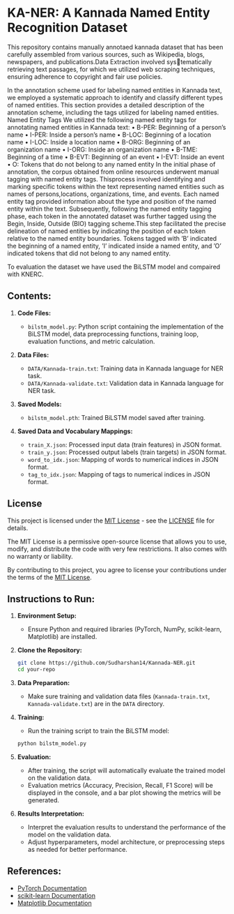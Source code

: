 # KA-NER: A Kannada Named Entity Recognition Dataset
This repository contains manually annotaed  kannada dataset that has been carefully assembled from various sources, such as Wikipedia, blogs, newspapers, and publications.Data Extraction involved systematically retrieving text passages, for which we utilized web scraping techniques, ensuring adherence to copyright and fair use policies.

In the annotation scheme used for labeling named entities in Kannada text, we employed a systematic approach to identify and classify different types of named entities. This section provides a detailed description of the annotation scheme, including the tags utilized for labeling named entities.
Named Entity Tags We utilized the following named entity tags for annotating named entities in Kannada text:
• B-PER: Beginning of a person’s name
• I-PER: Inside a person’s name
• B-LOC: Beginning of a location name
• I-LOC: Inside a location name
• B-ORG: Beginning of an organization name
• I-ORG: Inside an organization name
• B-TME: Beginning of a time
• B-EVT: Beginning of an event
• I-EVT: Inside an event
• O: Tokens that do not belong to any named entity
In the initial phase of annotation, the corpus obtained from online resources underwent manual tagging with named entity tags. Thisprocess involved identifying and marking specific tokens within the text representing named entities such as names of persons,locations, organizations, time, and events. Each named entity tag provided information about the type and position of the named entity within the text. Subsequently, following the named entity tagging phase, each token in the annotated dataset was further tagged using the Begin, Inside, Outside (BIO) tagging scheme.This step facilitated the precise delineation of named entities by indicating the position of each token relative to the named entity boundaries. Tokens tagged with ’B’ indicated the beginning of a named entity, ’I’ indicated inside a named entity, and ’O’ indicated tokens that did not belong to any named entity.

To evaluation the dataset we have used the BiLSTM model and compaired with KNERC.

## Contents:

1. **Code Files:**
    - `bilstm_model.py`: Python script containing the implementation of the BiLSTM model, data preprocessing functions, training loop, evaluation functions, and metric calculation.
    
2. **Data Files:**
    - `DATA/Kannada-train.txt`: Training data in Kannada language for NER task.
    - `DATA/Kannada-validate.txt`: Validation data in Kannada language for NER task.
    
3. **Saved Models:**
    - `bilstm_model.pth`: Trained BiLSTM model saved after training.

4. **Saved Data and Vocabulary Mappings:**
    - `train_X.json`: Processed input data (train features) in JSON format.
    - `train_y.json`: Processed output labels (train targets) in JSON format.
    - `word_to_idx.json`: Mapping of words to numerical indices in JSON format.
    - `tag_to_idx.json`: Mapping of tags to numerical indices in JSON format.

## License

This project is licensed under the [MIT License](LICENSE) - see the [LICENSE](LICENSE) file for details.

The MIT License is a permissive open-source license that allows you to use, modify, and distribute the code with very few restrictions. It also comes with no warranty or liability.

By contributing to this project, you agree to license your contributions under the terms of the [MIT License](LICENSE).

## Instructions to Run:

1. **Environment Setup:**
    - Ensure Python and required libraries (PyTorch, NumPy, scikit-learn, Matplotlib) are installed.

2. **Clone the Repository:**
    ```bash
    git clone https://github.com/Sudharshan14/Kannada-NER.git
    cd your-repo
    ```

3. **Data Preparation:**
    - Make sure training and validation data files (`Kannada-train.txt`, `Kannada-validate.txt`) are in the `DATA` directory.
    
4. **Training:**
    - Run the training script to train the BiLSTM model:
    ```bash
    python bilstm_model.py
    ```

5. **Evaluation:**
    - After training, the script will automatically evaluate the trained model on the validation data.
    - Evaluation metrics (Accuracy, Precision, Recall, F1 Score) will be displayed in the console, and a bar plot showing the metrics will be generated.

6. **Results Interpretation:**
    - Interpret the evaluation results to understand the performance of the model on the validation data.
    - Adjust hyperparameters, model architecture, or preprocessing steps as needed for better performance.

## References:
- [PyTorch Documentation](https://pytorch.org/docs/stable/index.html)
- [scikit-learn Documentation](https://scikit-learn.org/stable/documentation.html)
- [Matplotlib Documentation](https://matplotlib.org/stable/contents.html)

